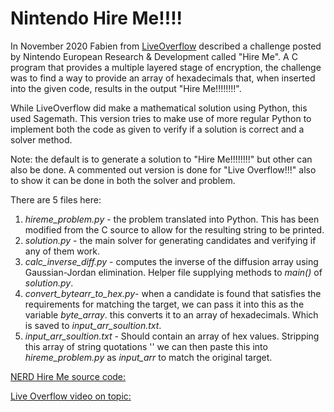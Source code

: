 # Nintendo Hire Me!!!!

In November 2020 Fabien from [LiveOverflow](https://www.youtube.com/channel/UClcE-kVhqyiHCcjYwcpfj9w) described a challenge posted by Nintendo European Research & Development called "Hire Me". A C program that provides a multiple layered stage of encryption, the challenge was to find a way to provide an array of hexadecimals that, when inserted into the given code, results in the output "Hire Me!!!!!!!!".

While LiveOverflow did make a mathematical solution using Python, this used Sagemath. This version tries to make use of more regular Python to implement both the code as given to verify if a solution is correct and a solver method.

Note: the default is to generate a solution to "Hire Me!!!!!!!!" but other can also be done. A commented out version is done for "Live Overflow!!!" also to show it can be done in both the solver and problem.

There are 5 files here:
1. *hireme_problem.py* - the problem translated into Python. This has been modified from the C source to allow for the resulting string to be printed.
2. *solution.py* - the main solver for generating candidates and verifying if any of them work.
3. *calc_inverse_diff.py* - computes the inverse of the diffusion array using Gaussian-Jordan elimination. Helper file supplying methods to *main()* of *solution.py*.
4. *convert_bytearr_to_hex.py*- when a candidate is found that satisfies the requirements for matching the target, we can pass it into this as the variable *byte_array*. this converts it to an array of hexadecimals. Which is saved to *input_arr_soultion.txt*.
5. *input_arr_soultion.txt* - Should contain an array of hex values. Stripping this array of string quotations '' we can then paste this into *hireme_problem.py* as *input_arr* to match the original target.


[NERD Hire Me source code:](https://www.nerd.nintendo.com/files/HireMe)

[Live Overflow video on topic:](https://www.youtube.com/watch?v=6sHSDoJ5a1s)